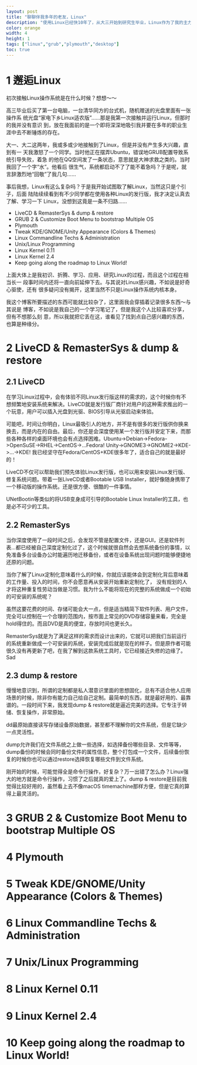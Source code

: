 ```yaml
---
layout: post
title: "聊聊伴我多年的老友，Linux"
description: "使用Linux已经快10年了，从大三开始到研究生毕业，Linux作为了我的主力操作系统，Windows几乎没有再怎么使用过（曾经我Windows玩的也很溜的）。这么多年，Linux让我重新认识了桌面环境的效率，也让我认识了定制化的自由，还有它简单却精妙绝伦的设计。也是时间来聊聊这位老友了。"
color: orange
width: 4
height: 1
tags: ["linux","grub","plymouth","desktop"]
toc: true
---
```


# 1 邂逅Linux

初次接触Linux操作系统是在什么时候？想想～～

高三毕业后买了第一台电脑，一台清华同方的台式机，随机赠送的光盘里面有一张操作系
统光盘“家电下乡Linux适农版”……那是我第一次接触并运行Linux，但那时的我并没有意识
到，放在我面前的是一个即将深深地吸引我并要在多年的职业生涯中去不断锤炼的存在。

大一、大二这两年，我或多或少地接触到了Linux，但是并没有产生多大兴趣，直到有一
天我激怒了一个同学。当时他正在摆弄Ubuntu，错误地GRUB配置导致系统引导失败，着急
的他在QQ空间发了一条状态，意思就是大神求救之类的。当时我回了一个字“水”。他看后
很生气，系统都启动不了了能不着急吗？于是呢，就言辞激烈地“回敬”了我几句……

事后我想，Linux有这么复杂吗？于是我开始试图取了解Linux，当然这只是个引子，后面
陆陆续续看到有不少同学都在使用各种Linux的发行版，我才决定认真去了解、学习一下
Linux，没想到这竟是一条不归路……

* LiveCD & RemasterSys & dump & restore
* GRUB 2 & Customize Boot Menu to bootstrap Multiple OS
* Plymouth
* Tweak KDE/GNOME/Unity Appearance (Colors & Themes)
* Linux Commandline Techs & Administration
* Unix/Linux Programming
* Linux Kernel 0.11
* Linux Kernel 2.4
* Keep going along the roadmap to Linux World!

上面大体上是我初识、折腾、学习、应用、研究Linux的过程，而且这个过程在相当长一
段事时间内还将一直向前延伸下去。与其说对Linux感兴趣，不如说是好奇心驱使，还有
很多疑问没有揭开，这里当然不只是Linux操作系统内核本身。

我这个博客所要描述的东西可能就比较杂了，这里面我会穿插着记录很多东西～与其说是
博客，不如说是我自己的一个学习笔记了，但是我这个人比较喜欢分享，但有不想那么刻
意，所以我就把它丢在这，谁看见了找到点自己感兴趣的东西，也算是种缘分。

# 2 LiveCD & RemasterSys & dump & restore

## 2.1 LiveCD

在学习Linux过程中，会有体验不同Linux发行版这样的需求的，这个时候你有不想频繁地安装系统来解决。LiveCD就是发行版厂商针对用户的这种需求推出的一个玩意，用户可以插入光盘到光驱、BIOS引导从光驱启动来体验。

可能吧，时间让你明白，Linux最吸引人的地方，并不是有很多的发行版供你换来换去，而是内在的自由。最后，你还是会深度使用某一个发行版并安定下来，而那些各种各样的桌面环境也会有点选择困难。Ubuntu->Debian->Fedora->OpenSuSE->RHEL->CentOS->...Fedora! Unity->GNOME3->GNOME2->KDE->...->KDE! 我已经坚守在Fedora/CentOS+KDE很多年了，适合自己的就是最好的！

LiveCD不仅可以帮助我们预先体验Linux发行版，也可以用来安装Linux发行版、修复系统问题。带着一张LiveCD或者Bootable USB Installer，就好像随身携带了一个移动版的操作系统。还是很方便、很酷的一件事情。

UNetBootin等类似的将USB变身成可引导的Bootable Linux Installer的工具，也是必不可少的工具。

## 2.2 RemasterSys

当你深度使用了一段时间之后，会发现不管是配置文件，还是GUI，还是软件列表...都已经被自己深度定制化过了，这个时候就很自然会去想系统备份的事情，以免准备多台设备办公时能遍历地迁移备份，或者在设备系统出现问题时能够便捷地还原的问题。

当你了解了Linux定制化意味着什么的时候，你就应该能体会到定制化背后意味着的工作量、投入的时间，你不会愿意再从安装开始重新定制化了，
没有规划的人才将这种重复性劳动当做是习惯。我为什么不能将现在的完整的系统做成一个初始的可安装的系统呢？

虽然这要花费的时间、存储可能会大一点，但是适当精简下软件列表、用户文件，完全可以控制在一个合理的范围内，按市面上常见的DVD存储容量来看，完全是hold得住的。而且DVD是真的便宜，存放时间也更长久。

RemasterSys就是为了满足这样的需求而设计出来的，它就可以把我们当前运行的系统重新做成一个可安装的系统，安装完成后就是现在的样子。但是原作者可能很久没有再更新了吧，在我了解到这款系统工具时，它已经接近失修的边缘了。Sad

## 2.3 dump & restore

慢慢地意识到，所谓的定制都是私人潜意识里面的思想固化，总有不适合他人应用场景的时候，除非你有能力自己给自己定制。最简单的东西，就是最好用的、最靠谱的。一段时间下来，我发现dump & restore就是逼近完美的选择。它专注于转储、恢复操作，非常原始。

dd最原始直接读写存储设备原始数据，甚至都不理解你的文件系统，但是它缺少一点灵活性。

dump允许我们在文件系统之上做一些选择，如选择备份哪些目录、文件等等，dump备份的时候会同时备份文件的属性信息，整个打包成一个文件，后续备份恢复的时候你也可以通过restore选择恢复哪些文件到文件系统。

刚开始的时候，可能觉得全是命令行操作，好复杂？万一出错了怎么办？Linux强大的地方就是命令行操作，习惯了之后就真的爱上了。dump & restore是目前我觉得比较好用的，虽然看上去不像macOS timemachine那样方便，但是它真的算得上最灵活的。

# 3 GRUB 2 & Customize Boot Menu to bootstrap Multiple OS

# 4 Plymouth

# 5 Tweak KDE/GNOME/Unity Appearance (Colors & Themes)

# 6 Linux Commandline Techs & Administration

# 7 Unix/Linux Programming

# 8 Linux Kernel 0.11

# 9 Linux Kernel 2.4

# 10 Keep going along the roadmap to Linux World!


